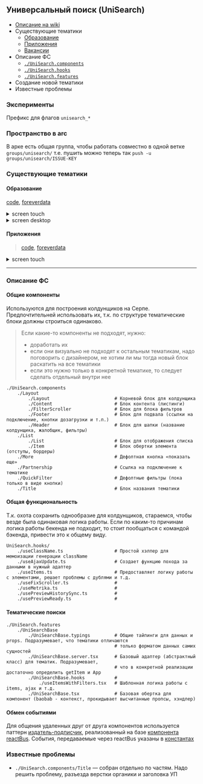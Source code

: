 ## Универсальный поиск (UniSearch)

- [Описание на wiki](https://wiki.yandex-team.ru/universal-search/)
- Существующие тематики
    - [Образование](https://a.yandex-team.ru/arc_vcs/frontend/projects/web4/src/features/UniSearch/README.md#obrazovanie)
    - [Приложения](https://a.yandex-team.ru/arc_vcs/frontend/projects/web4/src/features/UniSearch/README.md#prilozheniya)
    - [Вакансии](https://a.yandex-team.ru/arc_vcs/frontend/projects/web4/src/features/UniSearch/README.md#vakansii)
- Описание ФС
    - [`./UniSearch.components`](https://a.yandex-team.ru/arc_vcs/frontend/projects/web4/src/features/UniSearch/README.md#obshie-komponenty)
    - [`./UniSearch.hooks`](https://a.yandex-team.ru/arc_vcs/frontend/projects/web4/src/features/UniSearch/README.md#obshaya-funkcionalьnostь)
    - [`./UniSearch.features`](https://a.yandex-team.ru/arc_vcs/frontend/projects/web4/src/features/UniSearch/README.md#tematicheskie-poiski)
- Создание новой тематики
- Известные проблемы

### Эксперименты
Префикс для флагов `unisearch_*`

### Пространство в arc
В арке есть общая группа, чтобы работать совместно в одной ветке `groups/unisearch/`
т.е. пушить можно теперь так `push -u groups/unisearch/ISSUE-KEY`

### Существующие тематики
#### Образование
[code](https://a.yandex-team.ru/arc/trunk/arcadia/frontend/projects/web4/src/features/UniSearch/UniSearch.features/UniSearchEducation), [foreverdata](https://yandex.ru/search/?lr=213&text=foreverdata&foreverdata=1072539687)

<details><summary>screen touch</summary>

![](https://jing.yandex-team.ru/files/al88/plain.png)
</details>

<details><summary>screen desktop</summary>

![](https://jing.yandex-team.ru/files/al88/plain%20%281%29.png)
</details>

#### Приложения
> [code](https://a.yandex-team.ru/arc/trunk/arcadia/frontend/projects/web4/src/features/UniSearch/UniSearch.features/UniSearchApps), [foreverdata](https://yandex.ru/search/touch/?lr=213&text=foreverdata&foreverdata=1177338420&redircnt=1631117027.3&noredirect=1)

<details><summary>screen touch</summary>

![](https://jing.yandex-team.ru/files/al88/plain%20%282%29.png)
</details>

---

### Описание ФС
#### Общие компоненты
Используются для построения колдунщиков на Серпе. Предпочтительней использовать их, т.к. по структуре тематические блоки должны строиться одинаково.

>Если какие-то компоненты не подходят, нужно:
>- доработать их
>- если они визуально не подходят к остальным тематикам, надо поговорить с дизайнером, не хотим ли мы тогда новый блок раскатить на все тематики
>- если это нужно только в конкретной тематике, то следует сделать отдельный внутри нее

```
./UniSearch.components
    ./Layout
        ./Layout                        # Корневой блок для колдунщика
        ./Content                       # Блок контента (листинги)
        ./FilterScroller                # Блок для блока фильтров
        ./Footer                        # Блок для подвала (ссылки на подключение, кнопки дозагрузки и т.п.)
        ./Header                        # Блок для шапки (название колдунщика, жалобщик, фильтры)
    ./List
        ./List                          # Блок для отображения списка
        ./Item                          # Блок обертки элемента (отступы, бордеры)
    ./More                              # Дефолтная кнопка «показать еще»
    ./Partnership                       # Ссылка на подключение к тематике
    ./QuickFilter                       # Дефолтные фильтры (пока только в виде кнопки)
    ./Title                             # Блок названия тематики
```

#### Общая функциональность
Т.к. охота сохранить однообразие для колдунщиков, стараемся, чтобы везде была одинаковая логика работы. Если по каким-то причинам логика работы бекенда не подходит, то стоит пообщаться  с командой бэкенда, привести это к общему виду.

```
UniSearch.hooks/
    ./useClassName.ts                   # Простой хэлпер для мемоизации генерации className
    ./useAjaxUpdate.ts                  # Создает функцию похода за данными в нужный адаптер
    ./useItems.ts                       # Предоставляет логику работы с элементами, решает проблемы с дублями и т.д.
    ./useFixScroller.ts                 #
    ./useMetrika.ts                     #
    ./usePreviewHistorySync.ts          #
    ./usePreviewReady.ts                #
```

#### Тематические поиски
```
./UniSearch.features
    ./UniSearchBase
        ./UniSearchBase.typings         # Общие тайпинги для данных и props. Подразумевает, что тематики отличаются
                                        # только форматом данных самих сущностей
        ./UniSearchBase.server.tsx      # Базовый адаптер (абстрактный класс) для тематик. Подразумевает,
                                        # что в конкретной реализации достаточно определить getItem и App
        ./UniSearchBase.hooks           #
            ./useItemsWithFilters.tsx   # Шаблонная логика работы с items, ajax и т.д.
        ./UniSearchBase.tsx             # Базовая обертка для компонент (baobab - контекст, прокидывает высчитанные пропсы, хэндлер)
```

#### Обмен событиями
Для общения удаленных друг от друга компонентов используется паттерн [издатель-подписчик](https://ru.wikipedia.org/wiki/Издатель-подписчик_(шаблон_проектирования)), реализованный на базе [компонента reactBus](https://a.yandex-team.ru/arcadia/frontend/projects/web4/src/components/ReactBus).
События, передаваемые через reactBus указаны в [константах](https://a.yandex-team.ru/arcadia/frontend/projects/web4/src/features/UniSearch/UniSearch.const/index.ts)

### Известные проблемы
- `./UniSearch.components/Title` — собран отдельно по частям. Надо решить проблему, разъезда верстки органики и заголовка УП
